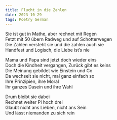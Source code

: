 ```yaml
---
title: Flucht in die Zahlen
date: 2023-10-29
tags: Poetry German
---
```


Sie ist gut in Mathe, aber rechnet mit Regen <br>
Fetzt mit 50 übern Radweg und auf Schotterwegen <br>
Die Zahlen versteht sie und die zahlen auch sie <br>
Handfest und Logisch, die Liebe ist’s nie <br>

Mama und Papa sind jetzt doch wieder eins <br>
Doch die Kindheit vergangen, Zurück gibt es keins <br>
Die Meinung gebildet wie Einstein und Co <br>
Da wechselt sie nicht, mal ganz einfach so <br>
Ihre Prinzipien, ihre Moral <br>
Ihr ganzes Dasein und ihre Wahl <br>

Drum bleibt sie dabei <br>
Rechnet weiter Pi hoch drei <br>
Glaubt nicht ans Lieben, nicht ans Sein <br>
Und lässt niemanden zu sich rein <br>

